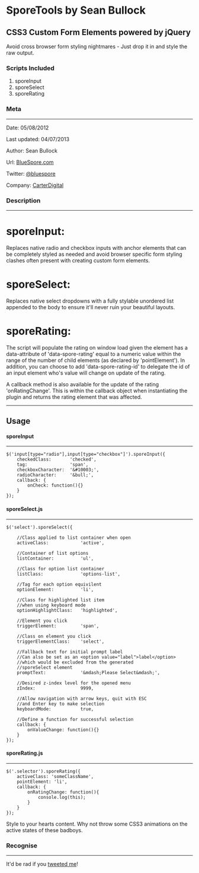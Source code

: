 # SporeTools by Sean Bullock
## CSS3 Custom Form Elements powered by jQuery

Avoid cross browser form styling nightmares - Just drop it in and style the raw output.


### Scripts Included    
1. sporeInput
2. sporeSelect
3. sporeRating



### Meta
----------
Date:    		05/08/2012

Last updated: 	04/07/2013

Author:			Sean Bullock

Url:			[BlueSpore.com](http://bluespore.com)               

Twitter:		[@bluespore](http://twitter.com/bluespore)

Company:		[CarterDigital](http://carterdigital.com.au/)



### Description
----------
# sporeInput:
Replaces native radio and checkbox inputs with anchor elements that can be
completely styled as needed and avoid browser specific form styling clashes
often present with creating custom form elements.

# sporeSelect:
Replaces native select dropdowns with a fully stylable unordered list appended to the body to ensure it'll never ruin your beautiful layouts.

# sporeRating:
The script will populate the rating on window load given the element has
a data-attribute of 'data-spore-rating' equal to a numeric value within the 
range of the number of child elements (as declared by 'pointElement').
In addition, you can choose to add 'data-spore-rating-id' to delegate the id
of an input element who's value will change on update of the rating.

A callback method is also available for the update of the rating 'onRatingChange'.
This is within the callback object when instantiating the plugin and returns
the rating element that was affected.

----------

## Usage

#### sporeInput

----------

	$('input[type="radio"],input[type="checkbox"]').sporeInput({
		checkedClass: 		'checked',
		tag: 				'span',
		checkboxCharacter: 	'&#10003;',
		radioCharacter: 	'&bull;',
		callback: {
			onCheck: function(){}
		}
	});



#### sporeSelect.js

----------

	$('select').sporeSelect({

		//Class applied to list container when open
		activeClass: 			'active',

		//Container of list options
		listContainer: 			'ul',

		//Class for option list container
		listClass: 				'options-list',

		//Tag for each option equivilent 
		optionElement: 			'li',

		//Class for highlighted list item
		//when using keyboard mode
		optionHighlightClass: 	'highlighted',

		//Element you click
		triggerElement: 		'span',

		//Class on element you click
		triggerElementClass: 	'select',

		//Fallback text for initial prompt label
		//Can also be set as an <option value="label">label</option>
		//which would be excluded from the generated
		//sporeSelect element
		promptText: 			'&mdash;Please Select&mdash;',

		//Desired z-index level for the opened menu
		zIndex: 				9999,

		//Allow navigation with arrow keys, quit with ESC
		//and Enter key to make selection
		keyboardMode: 			true,

		//Define a function for successful selection
		callback: {
			onValueChange: function(){}
		}
	});



#### sporeRating.js

----------

	$('.selector').sporeRating({
		activeClass: 'someClassName',
		pointElement: 'li',
		callback: {
			onRatingChange: function(){
				console.log(this);
			}
		}
	});

Style to your hearts content. Why not throw some CSS3 animations on the active states of these badboys.



### Recognise
----------
It'd be rad if you [tweeted me](http://twitter.com/bluespore)!